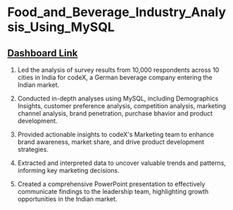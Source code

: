 # Food_and_Beverage_Industry_Analysis_Using_MySQL

## [Dashboard Link](https://1drv.ms/b/c/3a385a8883f3623d/EUVx5wZ7TCRLt9hGIz2yv1MBCIBZlKfgj-6IawqtMZZSyA?e=6ChrAV)
1. Led the analysis of survey results from 10,000 respondents across 10 cities in India for codeX, a German beverage company entering the Indian market.

2. Conducted in-depth analyses using MySQL, including Demographics Insights, customer preference analysis, competition analysis, marketing channel analysis, brand penetration, purchase bhavior and product development.

3. Provided actionable insights to codeX's Marketing team to enhance brand awareness, market share, and drive product development strategies.

4. Extracted and interpreted data to uncover valuable trends and patterns, informing key marketing decisions.

5. Created a comprehensive PowerPoint presentation to effectively communicate findings to the leadership team, highlighting growth opportunities in the Indian market.
